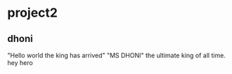 # project2
## dhoni
"Hello world the king has arrived" "MS DHONI" the ultimate king of all time.
hey hero